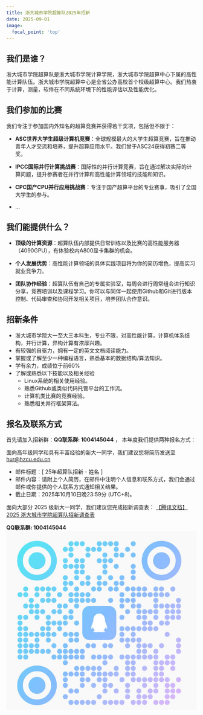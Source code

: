 ```yaml
---
title: 浙大城市学院超算队2025年招新
date: 2025-09-01
image:
  focal_point: 'top'
---
```


## 我们是谁？
浙大城市学院超算队是浙大城市学院计算学院，浙大城市学院超算中心下属的高性能计算队伍。浙大城市学院超算中心是全省公办高校首个校级超算中心。我们热衷于计算，测量，软件在不同系统环境下的性能评估以及性能优化。


## 我们参加的比赛

我们专注于参加国内外知名的超算竞赛并获得若干奖项，包括但不限于：

- **ASC世界大学生超级计算机竞赛**：全球规模最大的大学生超算竞赛，旨在推动青年人才交流和培养，提升超算应用水平。我们曾于ASC24获得初赛二等奖。

- **IPCC国际并行计算挑战赛**：国际性的并行计算竞赛，旨在通过解决实际的计算问题，提升参赛者在并行计算和高性能计算领域的技能和知识。

- **CPC国产CPU并行应用挑战赛**：专注于国产超算平台的专业赛事，吸引了全国大学生的参与。

- ...

## 我们能提供什么？

- **顶级的计算资源**：超算队伍内部提供日常训练以及比赛的高性能服务器（4090GPU），有体验校内A800显卡集群的机会。
  
- **个人发展优势**：高性能计算领域的具体实践项目将为你的简历增色，提高实习就业竞争力。

- **团队协作经验**：超算队伍有自己的专属实验室，每周会进行周常组会进行知识分享，竞赛培训以及课程学习。你可以与同伴一起使用Github和Git进行版本控制、代码审查和协同开发相关项目，培养团队合作意识。


## 招新条件

* 浙大城市学院大一至大三本科生，专业不限，对高性能计算，计算机体系结构，并行计算，异构计算有浓厚兴趣。
* 有较强的自驱力，拥有一定的英文文档阅读能力。
* 掌握或了解至少一种编程语言，熟悉基本的数据结构/算法知识。
* 学有余力，成绩位于前60%
* 了解或熟悉以下技能以及相关经验
  * Linux系统的相关使用经验。
  * 熟悉Github或类似代码托管平台的工作流。
  * 计算机类比赛的竞赛经验。
  * 熟悉相关并行框架算法。

## 报名及联系方式
首先请加入招新群：**QQ联系群:  1004145044** ， 本年度我们提供两种报名方式：

面向高年级同学和具有丰富经验的新大一同学，我们建议您将简历发送至 hur@hzcu.edu.cn

* 邮件标题：[ 25年超算队招新 - 姓名 ] 
* 邮件内容：请附上个人简历，在邮件中注明个人信息和联系方式，我们会通过邮件或你提供的个人联系方式通知相关结果。
* 截止日期：2025年10月10日晚23:59分 (UTC+8)。

面向大部分 2025 级新大一同学，我们建议您完成招新调查表：
[【腾讯文档】2025 浙大城市学院超算队招新调查表](https://docs.qq.com/form/page/DT0ZDR0hTQkFHRE5O)

**QQ联系群:  1004145044**
![QQ QR Code](qq.png "QQ QR Code")